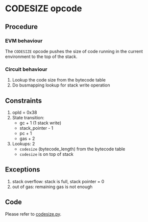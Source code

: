 # CODESIZE opcode

## Procedure

### EVM behaviour

The `CODESIZE` opcode pushes the size of code running in the current environment to the top of the stack.

### Circuit behaviour

1. Lookup the code size from the bytecode table
2. Do busmapping lookup for stack write operation

## Constraints

1. opId = 0x38
2. State transition:
   - gc + 1 (1 stack write)
   - stack_pointer - 1
   - pc + 1
   - gas + 2
3. Lookups: 2
   - `codesize` (bytecode_length) from the bytecode table
   - `codesize` is on top of stack

## Exceptions

1. stack overflow: stack is full, stack pointer = 0
2. out of gas: remaining gas is not enough

## Code

Please refer to [codesize.py](src/zkevm_specs/evm/execution/codesize.py).
